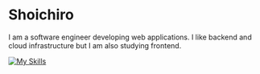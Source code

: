 # Shoichiro
I am a software engineer developing web applications. I like backend and cloud infrastructure but I am also studying frontend.

[![My Skills](https://skillicons.dev/icons?i=ts,js,nodejs,go,cpp,react,gcp,firebase,azure,docker)](https://skillicons.dev)
